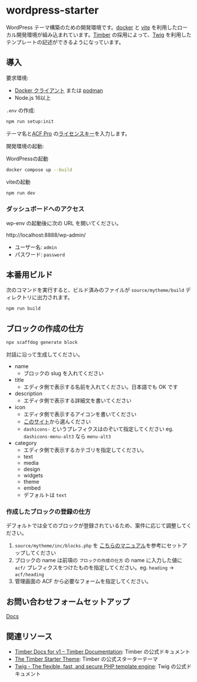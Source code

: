 # wordpress-starter

WordPress テーマ構築のための開発環境です。[docker](https://www.docker.com/ja-jp/) と [vite](https://ja.vitejs.dev/) を利用したローカル開発環境が組み込まれています。[Timber](https://upstatement.com/timber/) の採用によって、[Twig](https://twig.symfony.com/) を利用したテンプレートの記述ができるようになっています。

## 導入

要求環境:

- [Docker クライアント](https://hub.docker.com/editions/community/docker-ce-desktop-mac/) または [podman](https://podman.io/)
- Node.js 16以上

`.env` の作成:

```bash
npm run setup:init
```
テーマ名と[ACF Pro](https://www.advancedcustomfields.com/pro/) の[ライセンスキー](https://www.advancedcustomfields.com/resources/how-to-activate/)を入力します。

開発環境の起動:

WordPressの起動
```bash
docker compose up --build
```

viteの起動
```bash
npm run dev
```

### ダッシュボードへのアクセス

wp-env の起動後に次の URL を開いてください。

http://localhost:8888/wp-admin/

- ユーザー名: `admin`
- パスワード: `password`

## 本番用ビルド

次のコマンドを実行すると、ビルド済みのファイルが `source/mytheme/build` ディレクトリに出力されます。

```bash
npm run build
```

## ブロックの作成の仕方

```bash
npx scaffdog generate block
```

対話に沿って生成してください。

- name
  - ブロックの slug を入れてください
- title
  - エディタ側で表示する名前を入れてください。日本語でも OK です
- description
  - エディタ側で表示する詳細文を書いてください
- icon
  - エディタ側で表示するアイコンを書いてください
  - [このサイト](https://developer.wordpress.org/resource/dashicons/)から選んください
  - `dashicons-` というプレフィクスはのぞいて指定してください eg. `dashicons-menu-alt3` なら `menu-alt3`
- category
  - エディタ側で表示するカテゴリを指定してください。
  - text
  - media
  - design
  - widgets
  - theme
  - embed
  - デフォルトは `text`

### 作成したブロックの登録の仕方

デフォルトでは全てのブロックが登録されているため、案件に応じて調整してください。

1. `source/mytheme/inc/blocks.php` を [こちらのマニュアル](https://www.notion.so/aa04f8d8f2304439bd5c5edefceb61d8?pvs=4)を参考にセットアップしてください
2. ブロックの name は前項の `ブロックの作成の仕方` の name に入力した値に `acf/` プレフィクスをつけたものを指定してください。eg. `heading` → `acf/heading`
3. 管理画面の ACF から必要なフォームを指定してください。

## お問い合わせフォームセットアップ

[Docs](./source/mytheme/inc/formApp/README.md)

## 関連リソース

- [Timber Docs for v1 – Timber Documentation](https://timber.github.io/docs/): Timber の公式ドキュメント
- [The Timber Starter Theme](https://github.com/timber/starter-theme): Timber の公式スターターテーマ
- [Twig - The flexible, fast, and secure PHP template engine](https://twig.symfony.com/): Twig の公式ドキュメント